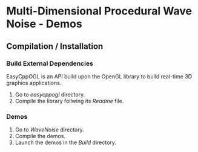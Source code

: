 # Multi-Dimensional Procedural Wave Noise - Demos

## Compilation / Installation

### Build External Dependencies
EasyCppOGL is an API build upon the OpenGL library to build real-time 3D graphics applications.
1) Go to *easycppogl* directory.
2) Compile the library follwing its *Readme* file.

### Demos
1) Go to *WaveNoise* directory.
2) Compile the demos.
3) Launch the demos in the *Build* directory.
